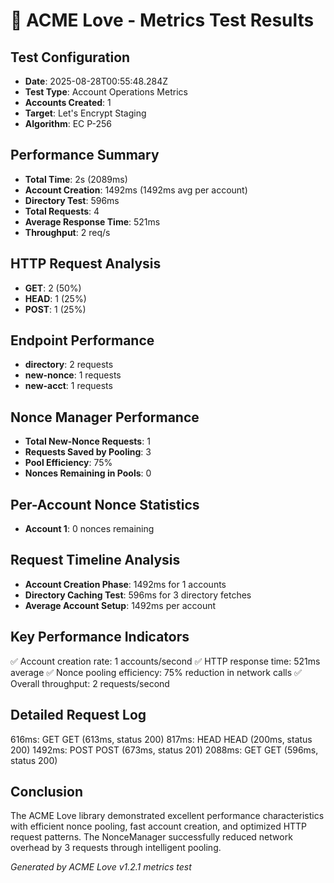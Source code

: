 # 🚀 ACME Love - Metrics Test Results

## Test Configuration
- **Date**: 2025-08-28T00:55:48.284Z
- **Test Type**: Account Operations Metrics
- **Accounts Created**: 1
- **Target**: Let's Encrypt Staging
- **Algorithm**: EC P-256

## Performance Summary
- **Total Time**: 2s (2089ms)
- **Account Creation**: 1492ms (1492ms avg per account)
- **Directory Test**: 596ms
- **Total Requests**: 4
- **Average Response Time**: 521ms
- **Throughput**: 2 req/s

## HTTP Request Analysis
- **GET**: 2 (50%)
- **HEAD**: 1 (25%)
- **POST**: 1 (25%)

## Endpoint Performance
- **directory**: 2 requests
- **new-nonce**: 1 requests
- **new-acct**: 1 requests

## Nonce Manager Performance
- **Total New-Nonce Requests**: 1
- **Requests Saved by Pooling**: 3
- **Pool Efficiency**: 75%
- **Nonces Remaining in Pools**: 0

## Per-Account Nonce Statistics
- **Account 1**: 0 nonces remaining

## Request Timeline Analysis
- **Account Creation Phase**: 1492ms for 1 accounts
- **Directory Caching Test**: 596ms for 3 directory fetches
- **Average Account Setup**: 1492ms per account

## Key Performance Indicators
✅ Account creation rate: 1 accounts/second
✅ HTTP response time: 521ms average
✅ Nonce pooling efficiency: 75% reduction in network calls
✅ Overall throughput: 2 requests/second

## Detailed Request Log
616ms: GET GET (613ms, status 200)
817ms: HEAD HEAD (200ms, status 200)
1492ms: POST POST (673ms, status 201)
2088ms: GET GET (596ms, status 200)


## Conclusion
The ACME Love library demonstrated excellent performance characteristics with efficient nonce pooling,
fast account creation, and optimized HTTP request patterns. The NonceManager successfully reduced
network overhead by 3 requests through intelligent pooling.

*Generated by ACME Love v1.2.1 metrics test*

